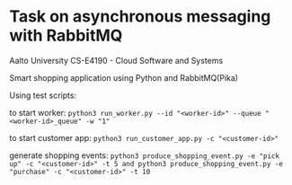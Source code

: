 # Task on asynchronous messaging with RabbitMQ

Aalto University CS-E4190 - Cloud Software and Systems

Smart shopping application using Python and RabbitMQ(Pika)


Using test scripts:

to start worker: `python3 run_worker.py --id "<worker-id>" --queue "<worker-id>_queue" -w "1"`

to start customer app: `python3 run_customer_app.py -c "<customer-id>"`

generate shopping events: `python3 produce_shopping_event.py -e "pick up" -c "<customer-id>" -t 5 and python3 produce_shopping_event.py -e "purchase" -c "<customer-id>" -t 10`

